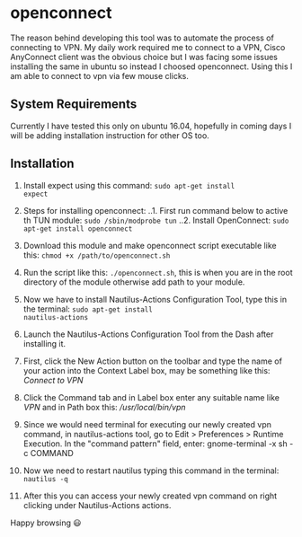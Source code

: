 openconnect
=================
The reason behind developing this tool was to automate the process of connecting to VPN. My daily work required me to connect to a VPN, Cisco AnyConnect client was the obvious choice but I was facing some issues installing the same in ubuntu so instead I choosed openconnect. Using this I am able to connect to vpn via few mouse clicks.

## System Requirements ##

Currently I have tested this only on ubuntu 16.04, hopefully in coming days I will be adding installation instruction for other OS too.

## Installation ##

1. Install expect using this command: <code>sudo apt-get install expect</code>

2. Steps for installing openconnect:
..1. First run command below to active th TUN module: <code>sudo /sbin/modprobe tun</code>
..2. Install OpenConnect: <code>sudo apt-get install openconnect</code>

3. Download this module and make openconnect script executable like this:
   <code>chmod +x /path/to/openconnect.sh</code>

4. Run the script like this:
	<code>./openconnect.sh</code>, this is when you are in the root directory of the module otherwise add path to your module.

5. Now we have to install Nautilus-Actions Configuration Tool, type this in the terminal:
	<code>sudo apt-get install nautilus-actions</code>

6. Launch the Nautilus-Actions Configuration Tool from the Dash after installing it.

7. First, click the New Action button on the toolbar and type the name of your action into the Context Label box, may be something like this: *Connect to VPN*

8. Click the Command tab and in Label box enter any suitable name like *VPN* and in Path box this: */usr/local/bin/vpn*

9. Since we would need terminal for executing our newly created vpn command, in nautilus-actions tool, go to Edit > Preferences > Runtime Execution. In the "command pattern" field, enter: gnome-terminal -x sh -c COMMAND

10. Now we need to restart nautilus typing this command in the terminal: <code>nautilus -q</code>

11. After this you can access your newly created vpn command on right clicking under Nautilus-Actions actions.

Happy browsing :smiley:
